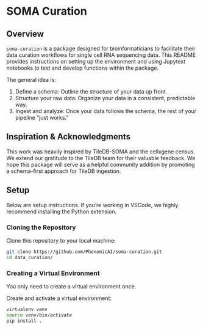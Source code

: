 # SOMA Curation

## Overview

`soma-curation` is a package designed for bioinformaticians to facilitate their data curation workflows for single cell RNA sequencing data. This README provides instructions on setting up the environment and using Jupytext notebooks to test and develop functions within the package.

The general idea is:

1. Define a schema: Outline the structure of your data up front.
2. Structure your raw data: Organize your data in a consistent, predictable way.
3. Ingest and analyze: Once your data follows the schema, the rest of your pipeline “just works.”

## Inspiration & Acknowledgments

This work was heavily inspired by TileDB-SOMA and the cellxgene census. We extend our gratitude to the TileDB team for their valuable feedback. We hope this package will serve as a helpful community addition by promoting a schema-first approach for TileDB ingestion.

## Setup

Below are setup instructions. If you’re working in VSCode, we highly recommend installing the Python extension.

### Cloning the Repository

Clone this repository to your local machine:

```bash
git clone https://github.com/PhenomicAI/soma-curation.git
cd data_curation/
```

### Creating a Virtual Environment

You only need to create a virtual environment once.

Create and activate a virtual environment:

```bash
virtualenv venv
source venv/bin/activate
pip install .
```
